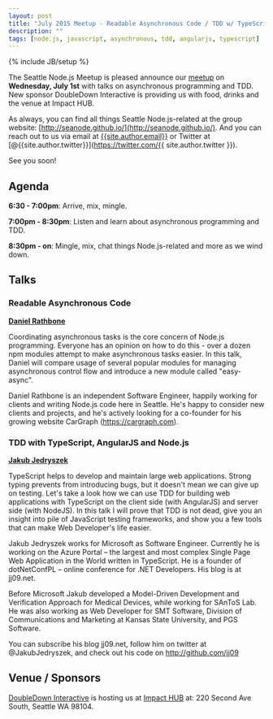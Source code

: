 ```yaml
---
layout: post
title: "July 2015 Meetup - Readable Asynchronous Code / TDD w/ TypeScript, AngularJS & Node.js"
description: ""
tags: [node.js, javascript, asynchronous, tdd, angularjs, typescript]
---
```

{% include JB/setup %}

The Seattle Node.js Meetup is pleased announce our
[meetup](http://www.meetup.com/Seattle-Node-js/events/222998460/)
on **Wednesday, July 1st** with talks on asynchronous programming and TDD.
New sponsor DoubleDown Interactive is providing us with food, drinks and the
venue at Impact HUB.

As always, you can find all things Seattle Node.js-related at the group website:
[http://seanode.github.io/](http://seanode.github.io/). And you can reach out to
us via email at [{{site.author.email}}](mailto:{{site.author.email}}) or Twitter
at [@{{site.author.twitter}}](https://twitter.com/{{ site.author.twitter }}).

See you soon!

## Agenda

**6:30 - 7:00pm**: Arrive, mix, mingle.

**7:00pm - 8:30pm**: Listen and learn about asynchronous programming and TDD.

**8:30pm - on**: Mingle, mix, chat things Node.js-related and more as we wind down.

<!-- more start -->

## Talks

### Readable Asynchronous Code

**[Daniel Rathbone](https://github.com/rathbone1200cc)**

Coordinating asynchronous tasks is the core concern of Node.js programming.  Everyone has an opinion on how to do this - over a dozen npm modules attempt to make asynchronous tasks easier.  In this talk, Daniel will compare usage of several popular modules for managing asynchronous control flow and introduce a new module called "easy-async".

Daniel Rathbone is an independent Software Engineer, happily working for clients and writing Node.js code here in Seattle.  He's happy to consider new clients and projects, and he's actively looking for a co-founder for his growing website CarGraph (https://cargraph.com).

### TDD with TypeScript, AngularJS and Node.js

**[Jakub Jedryszek](http://jj09.net/)**

TypeScript helps to develop and maintain large web applications. Strong typing prevents from introducing bugs, but it doesn't mean we can give up on testing. Let's take a look how we can use TDD for building web applications with TypeScript on the client side (with AngularJS) and server side (with NodeJS). In this talk I will prove that TDD is not dead, give you an insight into pile of JavaScript testing frameworks, and show you a few tools that can make Web Developer's life easier.

Jakub Jedryszek works for Microsoft as Software Engineer. Currently he is working on the Azure Portal – the largest and most complex Single Page Web Application in the World written in TypeScript. He is a founder of dotNetConfPL – online conference for .NET Developers. His blog is at jj09.net.

Before Microsoft Jakub developed a Model-Driven Development and Verification Approach for Medical Devices, while working for SAnToS Lab. He was also working as Web Developer for SMT Software, Division of Communications and Marketing at Kansas State University, and PGS Software.

You can subscribe his blog jj09.net, follow him on twitter at @JakubJedryszek, and check out his code on http://github.com/jj09

## Venue / Sponsors

[DoubleDown Interactive](http://doubledowninteractive.com/) is hosting us at [Impact HUB](http://www.impacthubseattle.com/) at: 220 Second Ave South, Seattle WA 98104.

<!-- more end -->
